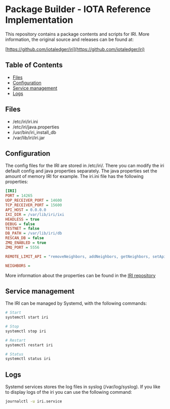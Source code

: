 # Package Builder - IOTA Reference Implementation

This repository contains a package contents and scripts for IRI.
More information, the original source and releases can be found at:

[https://github.com/iotaledger/iri](https://github.com/iotaledger/iri)

## Table of Contents
- [Files](#files)
- [Configuration](#configuration)
- [Service management](#service-management)
- [Logs](#logs)

## Files
- /etc/iri/iri.ini
- /etc/iri/java.properties
- /usr/bin/iri_install_db
- /var/lib/iri/iri.jar

## Configuration

The config files for the IRI are stored in /etc/iri/. There you can modify the iri default config and java properties separately. The java properties set the amount of memory IRI for example. The iri.ini
file has the following properties:

```ini
[IRI]
PORT = 14265
UDP_RECEIVER_PORT = 14600
TCP_RECEIVER_PORT = 15600
API_HOST = 0.0.0.0
IXI_DIR = /var/lib/iri/ixi
HEADLESS = true
DEBUG = false
TESTNET = false
DB_PATH = /var/lib/iri/db
RESCAN_DB = false
ZMQ_ENABLED = true
ZMQ_PORT = 5556

REMOTE_LIMIT_API = "removeNeighbors, addNeighbors, getNeighbors, setApiRateLimit"

NEIGHBORS =
```

More information about the properties can be found in the [IRI repository](https://github.com/iotaledger/iri)

## Service management

The IRI can be managed by Systemd, with the following commands:

```bash
# Start
systemctl start iri

# Stop
systemctl stop iri

# Restart
systemctl restart iri

# Status
systemctl status iri
```

## Logs

Systemd services stores the log files in syslog (/var/log/syslog). If you like to display logs of the iri you can use the following command:

```bash
journalctl -u iri.service
```